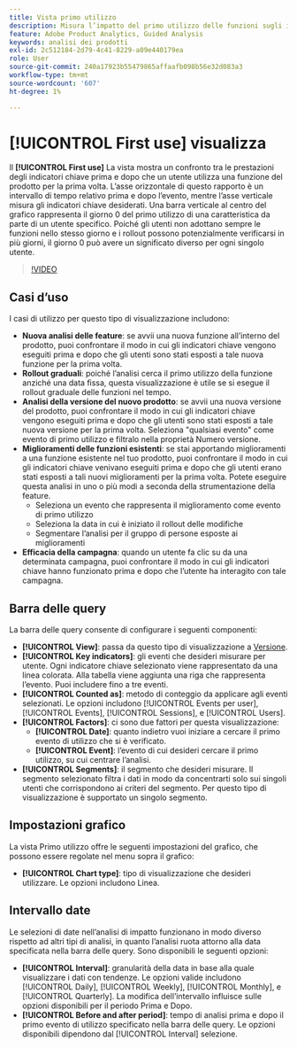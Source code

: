 ```yaml
---
title: Vista primo utilizzo
description: Misura l’impatto del primo utilizzo delle funzioni sugli indicatori chiave.
feature: Adobe Product Analytics, Guided Analysis
keywords: analisi dei prodotti
exl-id: 2c512184-2d79-4c41-8229-a09e440179ea
role: User
source-git-commit: 240a17923b55479865affaafb098b56e32d083a3
workflow-type: tm+mt
source-wordcount: '607'
ht-degree: 1%

---
```


# [!UICONTROL First use] visualizza

Il **[!UICONTROL First use]** La vista mostra un confronto tra le prestazioni degli indicatori chiave prima e dopo che un utente utilizza una funzione del prodotto per la prima volta. L’asse orizzontale di questo rapporto è un intervallo di tempo relativo prima e dopo l’evento, mentre l’asse verticale misura gli indicatori chiave desiderati. Una barra verticale al centro del grafico rappresenta il giorno 0 del primo utilizzo di una caratteristica da parte di un utente specifico. Poiché gli utenti non adottano sempre le funzioni nello stesso giorno e i rollout possono potenzialmente verificarsi in più giorni, il giorno 0 può avere un significato diverso per ogni singolo utente.

>[!VIDEO](https://video.tv.adobe.com/v/3421661/?learn=on)

## Casi d’uso

I casi di utilizzo per questo tipo di visualizzazione includono:

* **Nuova analisi delle feature**: se avvii una nuova funzione all’interno del prodotto, puoi confrontare il modo in cui gli indicatori chiave vengono eseguiti prima e dopo che gli utenti sono stati esposti a tale nuova funzione per la prima volta.
* **Rollout graduali**: poiché l’analisi cerca il primo utilizzo della funzione anziché una data fissa, questa visualizzazione è utile se si esegue il rollout graduale delle funzioni nel tempo.
* **Analisi della versione del nuovo prodotto**: se avvii una nuova versione del prodotto, puoi confrontare il modo in cui gli indicatori chiave vengono eseguiti prima e dopo che gli utenti sono stati esposti a tale nuova versione per la prima volta. Seleziona &quot;qualsiasi evento&quot; come evento di primo utilizzo e filtralo nella proprietà Numero versione.
* **Miglioramenti delle funzioni esistenti**: se stai apportando miglioramenti a una funzione esistente nel tuo prodotto, puoi confrontare il modo in cui gli indicatori chiave venivano eseguiti prima e dopo che gli utenti erano stati esposti a tali nuovi miglioramenti per la prima volta. Potete eseguire questa analisi in uno o più modi a seconda della strumentazione della feature.
   * Seleziona un evento che rappresenta il miglioramento come evento di primo utilizzo
   * Seleziona la data in cui è iniziato il rollout delle modifiche
   * Segmentare l’analisi per il gruppo di persone esposte ai miglioramenti
* **Efficacia della campagna**: quando un utente fa clic su da una determinata campagna, puoi confrontare il modo in cui gli indicatori chiave hanno funzionato prima e dopo che l’utente ha interagito con tale campagna.

## Barra delle query

La barra delle query consente di configurare i seguenti componenti:

* **[!UICONTROL View]**: passa da questo tipo di visualizzazione a [Versione](release.md).
* **[!UICONTROL Key indicators]**: gli eventi che desideri misurare per utente. Ogni indicatore chiave selezionato viene rappresentato da una linea colorata. Alla tabella viene aggiunta una riga che rappresenta l’evento. Puoi includere fino a tre eventi.
* **[!UICONTROL Counted as]**: metodo di conteggio da applicare agli eventi selezionati. Le opzioni includono [!UICONTROL Events per user], [!UICONTROL Events], [!UICONTROL Sessions], e [!UICONTROL Users].
* **[!UICONTROL Factors]**: ci sono due fattori per questa visualizzazione:
   * **[!UICONTROL Date]**: quanto indietro vuoi iniziare a cercare il primo evento di utilizzo che si è verificato.
   * **[!UICONTROL Event]**: l’evento di cui desideri cercare il primo utilizzo, su cui centrare l’analisi.
* **[!UICONTROL Segments]**: il segmento che desideri misurare. Il segmento selezionato filtra i dati in modo da concentrarti solo sui singoli utenti che corrispondono ai criteri del segmento. Per questo tipo di visualizzazione è supportato un singolo segmento.

## Impostazioni grafico

La vista Primo utilizzo offre le seguenti impostazioni del grafico, che possono essere regolate nel menu sopra il grafico:

* **[!UICONTROL Chart type]**: tipo di visualizzazione che desideri utilizzare. Le opzioni includono Linea.

## Intervallo date

Le selezioni di date nell’analisi di impatto funzionano in modo diverso rispetto ad altri tipi di analisi, in quanto l’analisi ruota attorno alla data specificata nella barra delle query. Sono disponibili le seguenti opzioni:

* **[!UICONTROL Interval]**: granularità della data in base alla quale visualizzare i dati con tendenze. Le opzioni valide includono [!UICONTROL Daily], [!UICONTROL Weekly], [!UICONTROL Monthly], e [!UICONTROL Quarterly]. La modifica dell’intervallo influisce sulle opzioni disponibili per il periodo Prima e Dopo.
* **[!UICONTROL Before and after period]**: tempo di analisi prima e dopo il primo evento di utilizzo specificato nella barra delle query. Le opzioni disponibili dipendono dal [!UICONTROL Interval] selezione.
